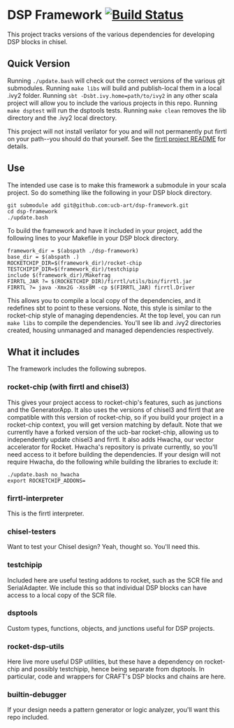 # DSP Framework [![Build Status](https://travis-ci.org/ucb-art/dsp-framework.svg?branch=travis)](https://travis-ci.org/ucb-art/dsp-framework)

This project tracks versions of the various dependencies for developing DSP blocks in chisel.

## Quick Version

Running `./update.bash` will check out the correct versions of the various git submodules.
Running `make libs` will build and publish-local them in a local .ivy2 folder.
Running `sbt -Dsbt.ivy.home=path/to/ivy2` in any other scala project will allow you to include the various projects in this repo.
Running `make dsptest` will run the dsptools tests.
Running `make clean` removes the lib directory and the .ivy2 local directory.

This project will not install verilator for you and will not permanently put firrtl on your path--you should do that yourself.
See the [firrtl project README](https://github.com/ucb-bar/firrtl) for details.

## Use

The intended use case is to make this framework a submodule in your scala project.
So do something like the following in your DSP block directory.

```
git submodule add git@github.com:ucb-art/dsp-framework.git
cd dsp-framework
./update.bash
```

To build the framework and have it included in your project, add the following lines to your Makefile in your DSP block directory.

```
framework_dir = $(abspath ./dsp-framework)
base_dir = $(abspath .)
ROCKETCHIP_DIR=$(framework_dir)/rocket-chip
TESTCHIPIP_DIR=$(framework_dir)/testchipip
include $(framework_dir)/Makefrag
FIRRTL_JAR ?= $(ROCKETCHIP_DIR)/firrtl/utils/bin/firrtl.jar
FIRRTL ?= java -Xmx2G -Xss8M -cp $(FIRRTL_JAR) firrtl.Driver
```

This allows you to compile a local copy of the dependencies, and it redefines sbt to point to these versions.
Note, this style is similar to the rocket-chip style of managing dependencies.
At the top level, you can run `make libs` to compile the dependencies.
You'll see lib and .ivy2 directories created, housing unmanaged and managed dependencies respectively.

## What it includes

The framework includes the following subrepos.

### rocket-chip (with firrtl and chisel3)

This gives your project access to rocket-chip's features, such as junctions and the GeneratorApp.
It also uses the versions of chisel3 and firrtl that are compatible with this version of rocket-chip, so if you build your project in a rocket-chip context, you will get version matching by default.
Note that we currently have a forked version of the ucb-bar rocket-chip, allowing us to independently update chisel3 and firrtl.
It also adds Hwacha, our vector accelerator for Rocket.
Hwacha's repository is private currently, so you'll need access to it before building the dependencies.
If your design will not require Hwacha, do the following while building the libraries to exclude it:

```
./update.bash no_hwacha
export ROCKETCHIP_ADDONS=
```

### firrtl-interpreter

This is the firrtl interpreter.

### chisel-testers

Want to test your Chisel design?
Yeah, thought so.
You'll need this.

### testchipip

Included here are useful testing addons to rocket, such as the SCR file and SerialAdapter.
We include this so that individual DSP blocks can have access to a local copy of the SCR file.

### dsptools

Custom types, functions, objects, and junctions useful for DSP projects.

### rocket-dsp-utils

Here live more useful DSP utilities, but these have a dependency on rocket-chip and possibly testchipip, hence being separate from dsptools.
In particular, code and wrappers for CRAFT's DSP blocks and chains are here.

### builtin-debugger

If your design needs a pattern generator or logic analyzer, you'll want this repo included.

